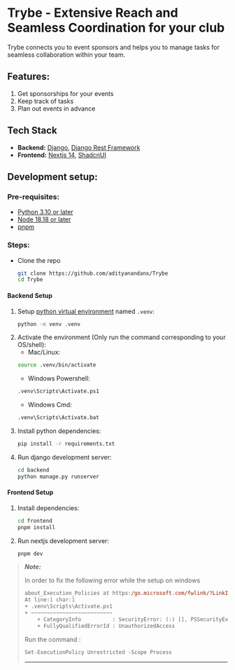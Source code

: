 # Trybe - Extensive Reach and Seamless Coordination for your club
Trybe connects you to event sponsors and helps you to manage tasks for seamless collaboration within your team. 


## Features:
1. Get sponsorships for your events
2. Keep track of tasks
3. Plan out events in advance

## Tech Stack
- **Backend:** [Django](https://www.djangoproject.com/), [Django Rest Framework](https://www.django-rest-framework.org/)
- **Frontend:** [Nextjs 14](https://nextjs.org/), [ShadcnUI](https://ui.shadcn.com/)

## Development setup:
### Pre-requisites:
- [Python 3.10 or later](https://www.python.org/downloads/)
- [Node 18.18 or later](https://nodejs.org/en/download/package-manager/current)
- [pnpm](https://pnpm.io/installation)

### Steps:
- Clone the repo
    ```bash
    git clone https://github.com/adityanandanx/Trybe
    cd Trybe
    ```
#### Backend Setup
1. Setup [python virtual environment](https://docs.python.org/3/library/venv.html#creating-virtual-environments) named `.venv`:
    ```bash
    python -m venv .venv
    ```
2. Activate the environment (Only run the command corresponding to your OS/shell):
    - Mac/Linux:
    ```bash
    source .venv/bin/activate
    ```
    - Windows Powershell:
    ```bash
    .venv\Scripts\Activate.ps1
    ```
    - Windows Cmd:
    ```bash
    .venv\Scripts\Activate.bat
    ```
3. Install python dependencies:
    ```bash
    pip install -r requirements.txt
    ```
4. Run django development server:
    ```bash
    cd backend
    python manage.py runserver
    ```

#### Frontend Setup
1. Install dependencies:
    ```bash
    cd frontend
    pnpm install
    ```
2. Run nextjs development server:
    ```bash
    pnpm dev
    ```

> **_Note:_**
>
> In order to fix the following error while the setup on windows
> ```ps
> about_Execution_Policies at https:/go.microsoft.com/fwlink/?LinkID=135170.
> At line:1 char:1
> + .venv\Scripts\Activate.ps1
> + ~~~~~~~~~~~~~~~~~~~~~~~~~~
>     + CategoryInfo          : SecurityError: (:) [], PSSecurityException
>     + FullyQualifiedErrorId : UnauthorizedAccess 
> ```
> Run the command :
> ```ps
> Set-ExecutionPolicy Unrestricted -Scope Process
> ```
> ***